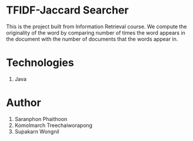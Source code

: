 # TFIDF-Jaccard Searcher
This is the project built from Information Retrieval course. We compute the originality of the word by comparing number of times the word appears in the document with the number of documents that the words appear in.

# Technologies
1. Java

# Author
1. Saranphon Phaithoon
2. Komolmarch Treechaiworapong
3. Supakarn Wongnil
